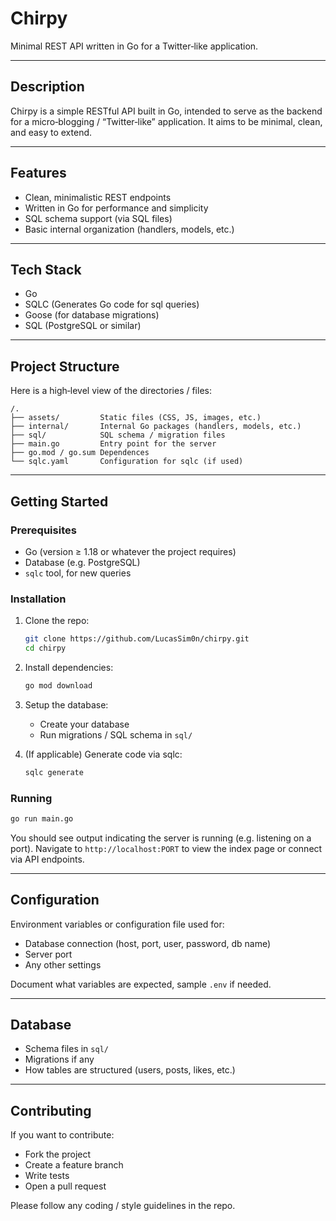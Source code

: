 # Chirpy

Minimal REST API written in Go for a Twitter‑like application.

---

## Description

Chirpy is a simple RESTful API built in Go, intended to serve as the backend for a micro‑blogging / “Twitter‑like” application. It aims to be minimal, clean, and easy to extend.

---

## Features

- Clean, minimalistic REST endpoints  
- Written in Go for performance and simplicity  
- SQL schema support (via SQL files)  
- Basic internal organization (handlers, models, etc.)

---

## Tech Stack

- Go  
- SQLC (Generates Go code for sql queries)
- Goose (for database migrations)
- SQL (PostgreSQL or similar)

---

## Project Structure

Here is a high‑level view of the directories / files:

```
/.
├── assets/         Static files (CSS, JS, images, etc.)
├── internal/       Internal Go packages (handlers, models, etc.)
├── sql/            SQL schema / migration files
├── main.go         Entry point for the server
├── go.mod / go.sum Dependences
└── sqlc.yaml       Configuration for sqlc (if used)
```

---

## Getting Started

### Prerequisites

- Go (version ≥ 1.18 or whatever the project requires)  
- Database (e.g. PostgreSQL)  
- `sqlc` tool, for new queries  

### Installation

1. Clone the repo:  
   ```bash
   git clone https://github.com/LucasSim0n/chirpy.git
   cd chirpy
   ```

2. Install dependencies:  
   ```bash
   go mod download
   ```

3. Setup the database:  
   - Create your database  
   - Run migrations / SQL schema in `sql/`  

4. (If applicable) Generate code via sqlc:  
   ```bash
   sqlc generate
   ```

### Running

```bash
go run main.go
```

You should see output indicating the server is running (e.g. listening on a port). Navigate to `http://localhost:PORT` to view the index page or connect via API endpoints.

---

## Configuration

Environment variables or configuration file used for:

- Database connection (host, port, user, password, db name)  
- Server port  
- Any other settings  

Document what variables are expected, sample `.env` if needed.

---

## Database

- Schema files in `sql/`  
- Migrations if any  
- How tables are structured (users, posts, likes, etc.)  

---

## Contributing

If you want to contribute:

- Fork the project  
- Create a feature branch  
- Write tests  
- Open a pull request  

Please follow any coding / style guidelines in the repo.
